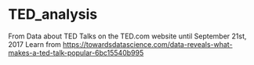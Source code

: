 # TED_analysis
From Data about TED Talks on the TED.com website until September 21st, 2017
Learn from https://towardsdatascience.com/data-reveals-what-makes-a-ted-talk-popular-6bc15540b995
